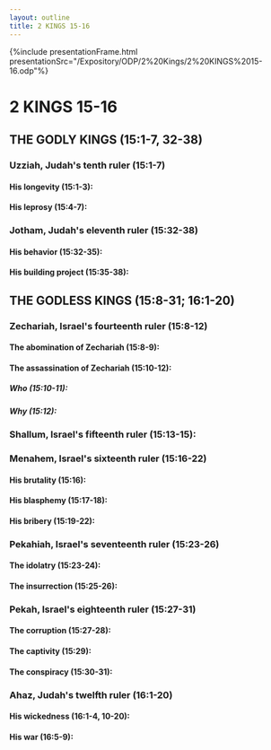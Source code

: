 ```yaml
---
layout: outline
title: 2 KINGS 15-16
---
```

{%include presentationFrame.html presentationSrc="/Expository/ODP/2%20Kings/2%20KINGS%2015-16.odp"%}

# 2 KINGS 15-16 
## THE GODLY KINGS (15:1-7, 32-38) 
###  Uzziah, Judah\'s tenth ruler (15:1-7) 
####  His longevity (15:1-3): 
####  His leprosy (15:4-7): 
###  Jotham, Judah\'s eleventh ruler (15:32-38) 
####  His behavior (15:32-35): 
####  His building project (15:35-38): 
## THE GODLESS KINGS (15:8-31; 16:1-20) 
###  Zechariah, Israel\'s fourteenth ruler (15:8-12) 
####  The abomination of Zechariah (15:8-9): 
####  The assassination of Zechariah (15:10-12): 
#####  Who (15:10-11): 
#####  Why (15:12): 
###  Shallum, Israel\'s fifteenth ruler (15:13-15): 
###  Menahem, Israel\'s sixteenth ruler (15:16-22) 
####  His brutality (15:16): 
####  His blasphemy (15:17-18): 
####  His bribery (15:19-22): 
###  Pekahiah, Israel\'s seventeenth ruler (15:23-26) 
####  The idolatry (15:23-24): 
####  The insurrection (15:25-26): 
###  Pekah, Israel\'s eighteenth ruler (15:27-31) 
####  The corruption (15:27-28): 
####  The captivity (15:29): 
####  The conspiracy (15:30-31): 
###  Ahaz, Judah\'s twelfth ruler (16:1-20) 
####  His wickedness (16:1-4, 10-20): 
####  His war (16:5-9): 

